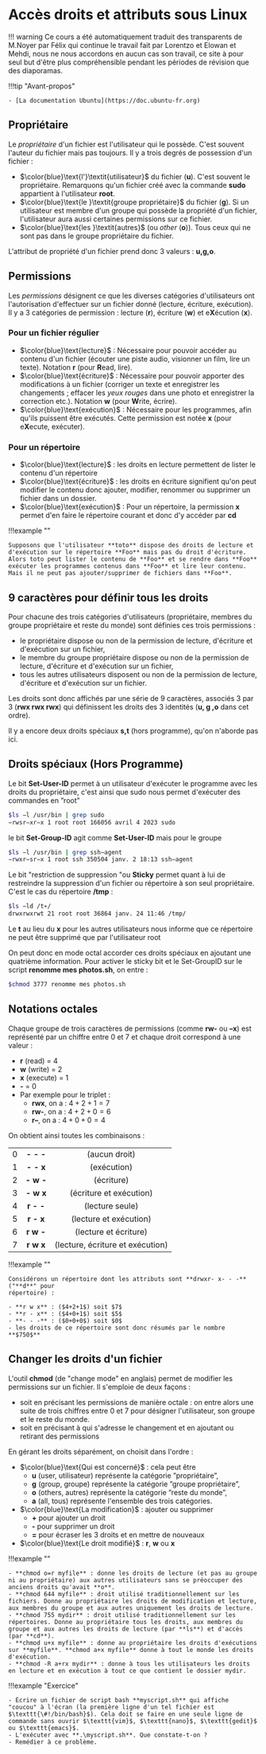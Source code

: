 # Accès droits et attributs sous Linux

!!! warning
    Ce cours a été automatiquement traduit des transparents de M.Noyer par Félix qui continue le travail fait par Lorentzo et Elowan et Mehdi, nous ne nous accordons en aucun cas son travail, ce site à pour seul but d'être plus compréhensible pendant les périodes de révision que des diaporamas.

!!!tip "Avant-propos"

    - [La documentation Ubuntu](https://doc.ubuntu-fr.org)

## Propriétaire

Le _propriétaire_ d'un fichier est l'utilisateur qui le possède. C'est souvent l'auteur du fichier mais pas toujours. Il y a trois degrés de possession d'un fichier :

- $\color{blue}\text{l'}\textit{utilisateur}$ du fichier (**u**). C'est souvent le propriétaire. Remarquons qu'un fichier créé avec la commande **sudo** appartient à l'utilisateur **root**.
- $\color{blue}\text{le }\textit{groupe propriétaire}$ du fichier (**g**). Si un utilisateur est membre d'un groupe qui possède la propriété d'un fichier, l'utilisateur aura aussi certaines permissions sur ce fichier.
- $\color{blue}\text{les }\textit{autres}$ (ou _other_ (**o**)). Tous ceux qui ne sont pas dans le groupe propriétaire du fichier.

L'attribut de propriété d'un fichier prend donc $3$ valeurs : **u,g,o**.

## Permissions

Les _permissions_ désignent ce que les diverses catégories d'utilisateurs ont l'autorisation d'effectuer sur un fichier donné (lecture, écriture, exécution).
Il y a $3$ catégories de permission : lecture (**r**), écriture (**w**) et e**X**écution (**x**).

### Pour un fichier régulier

- $\color{blue}\text{lecture}$ : Nécessaire pour pouvoir accéder au contenu d'un fichier (écouter une piste audio, visionner un film, lire un texte). Notation **r** (pour **R**ead, lire).
- $\color{blue}\text{écriture}$ : Nécessaire pour pouvoir apporter des modifications à un fichier (corriger un texte et enregistrer les changements ; effacer les _yeux rouges_ dans une photo et enregistrer la correction etc.). Notation **w** (pour **W**rite, écrire).
- $\color{blue}\text{exécution}$ : Nécessaire pour les programmes, afin qu'ils puissent être exécutés. Cette permission est notée **x** (pour e**X**ecute, exécuter).

### Pour un répertoire

- $\color{blue}\text{lecture}$ : les droits en lecture permettent de lister le contenu d'un répertoire
- $\color{blue}\text{écriture}$ : les droits en écriture signifient qu'on peut modifier le contenu donc ajouter, modifier, renommer ou supprimer un fichier dans un dossier.
- $\color{blue}\text{exécution}$ : Pour un répertoire, la permission **x** permet d'en faire le répertoire courant et donc d'y accéder par **cd**

!!!example ""

    Supposons que l'utilisateur **toto** dispose des droits de lecture et d'exécution sur le répertoire **Foo** mais pas du droit d'écriture. Alors toto peut lister le contenu de **Foo** et se rendre dans **Foo** exécuter les programmes contenus dans **Foo** et lire leur contenu. Mais il ne peut pas ajouter/supprimer de fichiers dans **Foo**.

## $9$ caractères pour définir tous les droits

Pour chacune des trois catégories d'utilisateurs (propriétaire, membres du groupe propriétaire et reste du monde) sont définies ces trois permissions :

- le propriétaire dispose ou non de la permission de lecture, d'écriture et d'exécution sur un fichier,
- le membre du groupe propriétaire dispose ou non de la permission de lecture, d'écriture et d'exécution sur un fichier,
- tous les autres utilisateurs disposent ou non de la permission de lecture, d'écriture et d'exécution sur un fichier.

Les droits sont donc affichés par une série de $9$ caractères, associés $3$ par $3$ (**rwx rwx rwx**) qui définissent les droits des $3$ identités (**u, g ,o** dans cet ordre).

Il y a encore deux droits spéciaux **s,t** (hors programme), qu'on n'aborde pas ici.

## Droits spéciaux (Hors Programme)

Le bit **Set-User-ID** permet à un utilisateur d'exécuter le programme avec les droits du propriétaire, c'est ainsi que sudo nous permet d'exécuter des commandes en ”root”

```Bash linenums="1"
$ls −l /usr/bin | grep sudo
−rwsr−xr−x 1 root root 166056 avril 4 2023 sudo
```

le bit **Set-Group-ID** agit comme **Set-User-ID** mais pour le groupe

```Bash linenums="1"
$ls −l /usr/bin | grep ssh−agent
−rwxr−sr−x 1 root ssh 350504 janv. 2 18:13 ssh−agent
```

Le bit "restriction de suppression "ou **Sticky** permet quant à lui de restreindre la suppression d'un fichier ou répertoire à son seul propriétaire. C'est le cas du répertoire **/tmp** :

```Bash linenums="1"
$ls −ld /t∗/
drwxrwxrwt 21 root root 36864 janv. 24 11:46 /tmp/
```

Le **t** au lieu du **x** pour les autres utilisateurs nous informe que ce répertoire ne peut être supprimé que par l'utilisateur root

On peut donc en mode octal accorder ces droits spéciaux en ajoutant une quatrième information. Pour activer le sticky bit et le Set-GroupID sur le script **renomme mes photos.sh**, on entre :

```bash linenums="1"
$chmod 3777 renomme mes photos.sh
```

## Notations octales

Chaque groupe de trois caractères de permissions (comme **rw-** ou **–x**) est représenté par un chiffre entre $0$ et $7$ et chaque droit correspond à une valeur :

- **r** (read) = $4$
- **w** (write) = $2$
- **x** (execute) = $1$
- **-** = $0$
- Par exemple pour le triplet :
    - **rwx**, on a : $4+2+1=7$
    - **rw-**, on a : $4+2+0=6$
    - **r–**, on a : $4+0+0=4$

On obtient ainsi toutes les combinaisons :

||||
|:-:|:-:|:-:|
|0| **- - -** |(aucun droit)|
|1| **- - x**|(exécution)|
|2| **- w -** |(écriture)|
|3| **- w x** |(écriture et exécution)|
|4| **r - -** |(lecture seule)|
|5| **r - x** |(lecture et exécution)|
|6| **r w -** |(lecture et écriture)|
|7| **r w x** |(lecture, écriture et exécution)|

!!!example ""

    Considérons un répertoire dont les attributs sont **drwxr- x- - -** ("**d**" pour
    répertoire) :

    - **r w x** : ($4+2+1$) soit $7$
    - **r - x** : ($4+0+1$) soit $5$
    - **- - -** : ($0+0+0$) soit $0$
    - les droits de ce répertoire sont donc résumés par le nombre **$750$**

## Changer les droits d'un fichier

L'outil **chmod** (de "change mode" en anglais) permet de modifier les permissions sur un fichier. Il s'emploie de deux façons :

- soit en précisant les permissions de manière octale : on entre alors une suite de trois chiffres entre 0 et 7 pour désigner l'utilisateur, son groupe et le reste du monde.
- soit en précisant à qui s'adresse le changement et en ajoutant ou retirant des permissions

En gérant les droits séparément, on choisit dans l'ordre :

- $\color{blue}\text{Qui est concerné}$ : cela peut être
    - **u** (user, utilisateur) représente la catégorie ”propriétaire”,
    - **g** (group, groupe) représente la catégorie ”groupe propriétaire”,
    - **o** (others, autres) représente la catégorie ”reste du monde”,
    - **a** (all, tous) représente l'ensemble des trois catégories.
- $\color{blue}\text{La modification}$ : ajouter ou supprimer
    - **+** pour ajouter un droit
    - **-** pour supprimer un droit
    - **=** pour écraser les $3$ droits et en mettre de nouveaux
- $\color{blue}\text{Le droit modifié}$ : **r**, **w** ou **x**

!!!example ""

    - **chmod o=r myfile** : donne les droits de lecture (et pas au groupe ni au propriétaire) aux autres utilisateurs sans se préoccuper des anciens droits qu'avait **o**.
    - **chmod 644 myfile** : droit utilisé traditionnellement sur les fichiers. Donne au propriétaire les droits de modification et lecture, aux membres du groupe et aux autres uniquement les droits de lecture.
    - **chmod 755 mydir** : droit utilisé traditionnellement sur les répertoires. Donne au propriétaire tous les droits, aux membres du groupe et aux autres les droits de lecture (par **ls**) et d'accès (par **cd**).
    - **chmod u+x myfile** : donne au propriétaire les droits d'exécutions sur **myfile**. **chmod a+x myfile** donne à tout le monde les droits
    d'exécution.
    - **chmod -R a+rx mydir** : donne à tous les utilisateurs les droits en lecture et en exécution à tout ce que contient le dossier mydir.

!!!example "Exercice"

    - Écrire un fichier de script bash **myscript.sh** qui affiche "coucou" à l'écran (la première ligne d'un tel fichier est $\texttt{\#!/bin/bash}$). Cela doit se faire en une seule ligne de commande sans ouvrir $\texttt{vim}$, $\texttt{nano}$, $\texttt{gedit}$ ou $\texttt{emacs}$.
    - L'exécuter avec **.\myscript.sh**. Que constate-t-on ?
    - Remédier à ce problème.
